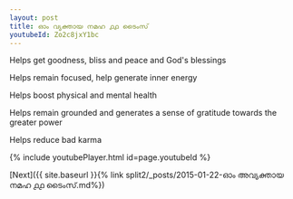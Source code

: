 ```yaml
---
layout: post
title: ഓം വ്യക്തായ നമഹ ൧൧ ടൈംസ്
youtubeId: Zo2c8jxY1bc
---
```

 
 
Helps get goodness, bliss and peace and God's blessings
 
Helps remain focused, help generate inner energy 
 
Helps boost physical and mental health 
 
Helps remain grounded and generates a sense of gratitude towards the greater power 
 
Helps reduce bad karma
 
 
 
 


{% include youtubePlayer.html id=page.youtubeId %}
 
[Next]({{ site.baseurl }}{% link  split2/_posts/2015-01-22-ഓം അവ്യക്തായ നമഹ ൧൧ ടൈംസ്.md%})
 
